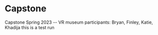 # Capstone
Capstone Spring 2023 -- VR museum
participants: Bryan, Finley, Katie, Khadija 
this is a test run 